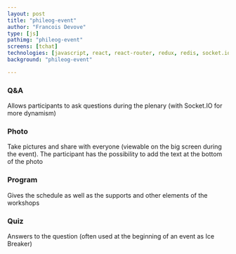 ```yaml
---
layout: post
title: "phileog-event"
author: "Francois Devove"
type: [js]
pathimg: "phileog-event"
screens: [tchat]
technologies: [javascript, react, react-router, redux, redis, socket.io, docker, aws]
background: "phileog-event"

---
```

### Q&A
Allows participants to ask questions during the plenary (with Socket.IO for more dynamism)
### Photo
Take pictures and share with everyone (viewable on the big screen during the event). The participant has the possibility to add the text at the bottom of the photo
### Program
Gives the schedule as well as the supports and other elements of the workshops
### Quiz
Answers to the question (often used at the beginning of an event as Ice Breaker)
